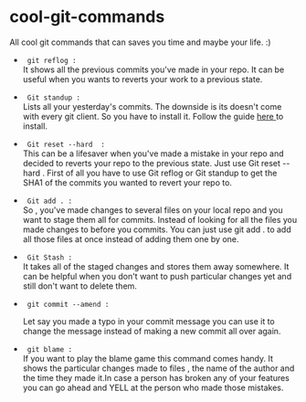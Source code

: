 # cool-git-commands
All cool git commands that can saves you time and maybe your life. :)

<ul>

<p> <li> <code> git reflog : </code> </li>   It shows all the previous commits you've made in your repo. It can be useful when you wants to reverts your work to a previous state.  </p>


<p> <li>  <code> Git standup :  </code> </li> Lists all your yesterday's commits. The downside is its doesn't come with every git client. So you have to install it. Follow the guide <a href="https://github.com/kamranahmedse/git-standup"> here </a> to install. </p>


<p> <li>  <code> Git reset --hard  : </code> </li>  This can be a lifesaver when you've made  a mistake in  your repo and decided to reverts your repo to the previous state. Just use <italic> Git reset --hard <The SHA1 of the commits you want to revert to>  </italic> . First of all you have to use <italic> Git reflog </italic> or <italic> Git standup </italic> to get the SHA1 of the commits you wanted to revert your repo to. </p> 


<p> <li>  <code> Git add . : </code> </li>  So , you've made changes to several files on your local repo and you want to stage them all for commits. Instead of looking for all the files you made changes to before you commits. You can just use <italic> git add . </italic> to add all those files at once instead of adding them one by one. </p>


<p> <li>  <code> Git Stash : </code> </li> It  takes all of the staged changes and stores them away somewhere. It can be helpful when you don't want to push  particular changes yet and still don't want to delete them. </p>

<p> <li> <code> git commit --amend :  </code> </li> 

Let say you made a typo in your  commit message you can use it to change the message instead of making a new commit all over again. </p>

<p> <li> <code> git blame : </code> </li> If you want to play the blame game this command comes handy. It shows the particular changes made to files , the name of the author and the time they made it.In case a person has broken any of your features you can go ahead and YELL at the person who made those mistakes. </p>


</ul> 